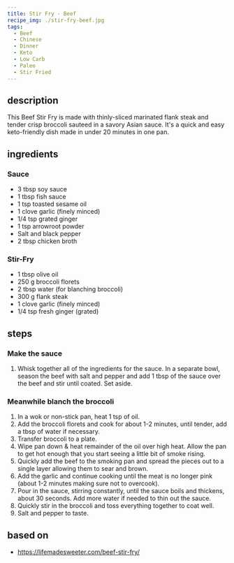 ```yaml
---
title: Stir Fry - Beef
recipe_img: ./stir-fry-beef.jpg
tags:
  - Beef
  - Chinese
  - Dinner
  - Keto
  - Low Carb
  - Paleo
  - Stir Fried
---
```


## description

This Beef Stir Fry is made with thinly-sliced marinated flank steak and tender crisp broccoli sauteed in a savory Asian sauce. It's a quick and easy keto-friendly dish made in under 20 minutes in one pan.

## ingredients

### Sauce

- 3 tbsp soy sauce
- 1 tbsp fish sauce
- 1 tsp toasted sesame oil
- 1 clove garlic (finely minced)
- 1/4 tsp grated ginger
- 1 tsp arrowroot powder
- Salt and black pepper
- 2 tbsp chicken broth

### Stir-Fry

- 1 tbsp olive oil
- 250 g broccoli florets
- 2 tbsp water (for blanching broccoli)
- 300 g flank steak
- 1 clove garlic (finely minced)
- 1/4 tsp fresh ginger (grated)

## steps

### Make the sauce

1. Whisk together all of the ingredients for the sauce. In a separate bowl, season the beef with salt and pepper and add 1 tbsp of the sauce over the beef and stir until coated. Set aside.

### Meanwhile blanch the broccoli

1. In a wok or non-stick pan, heat 1 tsp of oil.
2. Add the broccoli florets and cook for about 1-2 minutes, until tender, add a tbsp of water if necessary.
3. Transfer broccoli to a plate.
4. Wipe pan down & heat remainder of the oil over high heat. Allow the pan to get hot enough that you start seeing a little bit of smoke rising.
5. Quickly add the beef to the smoking pan and spread the pieces out to a single layer allowing them to sear and brown.
6. Add the garlic and continue cooking until the meat is no longer pink (about 1-2 minutes making sure not to overcook).
7. Pour in the sauce, stirring constantly, until the sauce boils and thickens, about 30 seconds. Add more water if needed to thin out the sauce.
8. Quickly stir in the broccoli and toss everything together to coat well.
9. Salt and pepper to taste.

## based on

- https://lifemadesweeter.com/beef-stir-fry/
